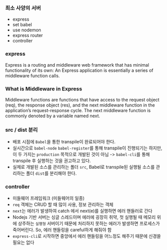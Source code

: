 ### 최소 사양의 서버 
- express
- set babel
- use nodemon 
- express router
- controller

### express
Express is a routing and middleware web framework that has minimal functionality of its own: An Express application is essentially a series of middleware function calls.

### What is Middleware in Express
Middleware functions are functions that have access to the request object (req), the response object (res), and the next middleware function in the application’s request-response cycle. The next middleware function is commonly denoted by a variable named next.

### src / dist 분리
- 배포 시점에 `Babel`을 통한 transpile이 완료되어야 한다.
- 실시간으로 `babel-node` `babel-register`를 통해 transpile이 진행되기는 하지만,
이 두 가지는 `production` 목적으로 개발된 것이 아님 -> `babel-cli`를 통해 transpile 후 실행하는 것을 권고하고 있다.
- 실제로 개발된 소스를 관리하는 폴더 `src`, Babel로 transpile된 실행될 소스를 관리하는 폴더 `dist`를 분리해야 한다.

### controller
- 미들웨어 프레임워크 (미들웨어의 일종)
- `req` 객체는 CRUD 할 때 많이 사용, 정보 관리하는 객체
- `next`는 에러가 발생하여 catch 에서 next(e)를 실행하면 에러 핸들러로 간다
- Nodejs 기반 서버는 싱글 스레드이며 에러에 굉장히 취약, 첫 실행될 때 메모리 위에 상주하는 `실행형` 서버이기 때문에 처리하지 못하는 에러가 발생하면 프로세스가 죽어버린다. So, 에러 핸들링을 careful하게 해줘야 함 
- `express-cli`로 시작하면 중앙에서 에러 핸들링을 어느정도 해주기 때문에 신경쓸 필요는 없다 